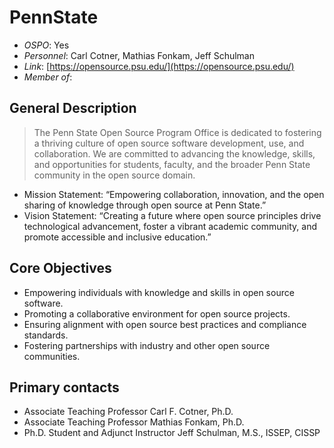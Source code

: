# PennState

- *OSPO*: Yes
- *Personnel*: Carl Cotner, Mathias Fonkam, Jeff Schulman
- *Link*: [https://opensource.psu.edu/](https://opensource.psu.edu/)
- *Member of*:

## General Description

> The Penn State Open Source Program Office is dedicated to fostering a thriving culture of open source software development, use, and collaboration. We are committed to advancing the knowledge, skills, and opportunities for students, faculty, and the broader Penn State community in the open source domain.

- Mission Statement: “Empowering collaboration, innovation, and the open sharing of knowledge through open source at Penn State.”
- Vision Statement: “Creating a future where open source principles drive technological advancement, foster a vibrant academic community, and promote accessible and inclusive education.”

## Core Objectives

- Empowering individuals with knowledge and skills in open source software.
- Promoting a collaborative environment for open source projects.
- Ensuring alignment with open source best practices and compliance standards.
- Fostering partnerships with industry and other open source communities.

## Primary contacts

- Associate Teaching Professor Carl F. Cotner, Ph.D.
- Associate Teaching Professor Mathias Fonkam, Ph.D.
- Ph.D. Student and Adjunct Instructor Jeff Schulman, M.S., ISSEP, CISSP
